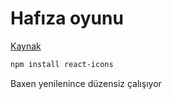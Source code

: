 # Hafıza oyunu

[Kaynak](https://www.geeksforgeeks.org/memory-game-from-scratch-using-react)


```sh
npm install react-icons 
```

Baxen yenilenince düzensiz çalışıyor